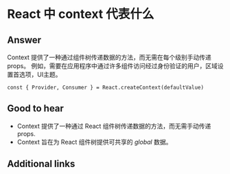 # React 中 context 代表什么

## Answer

Context 提供了一种通过组件树传递数据的方法，而无需在每个级别手动传递 props。
例如，需要在应用程序中通过许多组件访问经过身份验证的用户，区域设置首选项，UI主题。

```es6
const { Provider, Consumer } = React.createContext(defaultValue)
```

## Good to hear

* Context 提供了一种通过 React 组件树传递数据的方法，而无需手动传递 props.
* Context 旨在为 React 组件树提供可共享的 _global_ 数据。

## Additional links

<!-- tags: (javascript, react) -->

<!-- expertise: (0) -->